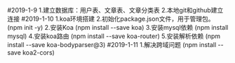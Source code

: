 #2019-1-9
    1.建立数据库：用户表、文章表、文章分类表
    2.本地git和github建立连接
#2019-1-10
    1.koa环境搭建
    2.初始化package.json文件，用于管理包。(npm init -y)
    2.安装Koa (npm install --save koa)
    3.安装mysql依赖 (npm install mysql)
    4.安装koa路由 (npm install --save koa-router)
    5.安装解析依赖 (npm install --save koa-bodyparser@3)
#2019-1-11
    1.解决跨域问题 (npm install --save koa2-cors)